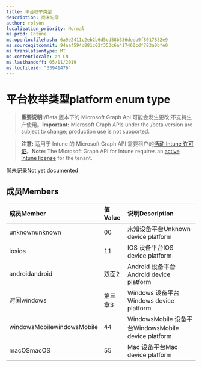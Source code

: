 ```yaml
---
title: 平台枚举类型
description: 尚未记录
author: rolyon
localization_priority: Normal
ms.prod: Intune
ms.openlocfilehash: 6a9e2411c2eb2b6d5cd58b336deeb9f8017832e9
ms.sourcegitcommit: 94aaf594c881c02f353c6a417460cdf783a0bfe0
ms.translationtype: MT
ms.contentlocale: zh-CN
ms.lasthandoff: 05/11/2019
ms.locfileid: "33941476"
---
```

# <a name="platform-enum-type"></a><span data-ttu-id="f0c9f-103">平台枚举类型</span><span class="sxs-lookup"><span data-stu-id="f0c9f-103">platform enum type</span></span>

> <span data-ttu-id="f0c9f-104">**重要说明:**/Beta 版本下的 Microsoft Graph Api 可能会发生更改;不支持生产使用。</span><span class="sxs-lookup"><span data-stu-id="f0c9f-104">**Important:** Microsoft Graph APIs under the /beta version are subject to change; production use is not supported.</span></span>

> <span data-ttu-id="f0c9f-105">**注意:** 适用于 Intune 的 Microsoft Graph API 需要租户的[活动 Intune 许可证](https://go.microsoft.com/fwlink/?linkid=839381)。</span><span class="sxs-lookup"><span data-stu-id="f0c9f-105">**Note:** The Microsoft Graph API for Intune requires an [active Intune license](https://go.microsoft.com/fwlink/?linkid=839381) for the tenant.</span></span>

<span data-ttu-id="f0c9f-106">尚未记录</span><span class="sxs-lookup"><span data-stu-id="f0c9f-106">Not yet documented</span></span>

## <a name="members"></a><span data-ttu-id="f0c9f-107">成员</span><span class="sxs-lookup"><span data-stu-id="f0c9f-107">Members</span></span>
|<span data-ttu-id="f0c9f-108">成员</span><span class="sxs-lookup"><span data-stu-id="f0c9f-108">Member</span></span>|<span data-ttu-id="f0c9f-109">值</span><span class="sxs-lookup"><span data-stu-id="f0c9f-109">Value</span></span>|<span data-ttu-id="f0c9f-110">说明</span><span class="sxs-lookup"><span data-stu-id="f0c9f-110">Description</span></span>|
|:---|:---|:---|
|<span data-ttu-id="f0c9f-111">unknown</span><span class="sxs-lookup"><span data-stu-id="f0c9f-111">unknown</span></span>|<span data-ttu-id="f0c9f-112">0</span><span class="sxs-lookup"><span data-stu-id="f0c9f-112">0</span></span>|<span data-ttu-id="f0c9f-113">未知设备平台</span><span class="sxs-lookup"><span data-stu-id="f0c9f-113">Unknown device platform</span></span>|
|<span data-ttu-id="f0c9f-114">ios</span><span class="sxs-lookup"><span data-stu-id="f0c9f-114">ios</span></span>|<span data-ttu-id="f0c9f-115">1</span><span class="sxs-lookup"><span data-stu-id="f0c9f-115">1</span></span>|<span data-ttu-id="f0c9f-116">IOS 设备平台</span><span class="sxs-lookup"><span data-stu-id="f0c9f-116">IOS device platform</span></span>|
|<span data-ttu-id="f0c9f-117">android</span><span class="sxs-lookup"><span data-stu-id="f0c9f-117">android</span></span>|<span data-ttu-id="f0c9f-118">双面</span><span class="sxs-lookup"><span data-stu-id="f0c9f-118">2</span></span>|<span data-ttu-id="f0c9f-119">Android 设备平台</span><span class="sxs-lookup"><span data-stu-id="f0c9f-119">Android device platform</span></span>|
|<span data-ttu-id="f0c9f-120">时间</span><span class="sxs-lookup"><span data-stu-id="f0c9f-120">windows</span></span>|<span data-ttu-id="f0c9f-121">第三章</span><span class="sxs-lookup"><span data-stu-id="f0c9f-121">3</span></span>|<span data-ttu-id="f0c9f-122">Windows 设备平台</span><span class="sxs-lookup"><span data-stu-id="f0c9f-122">Windows device platform</span></span>|
|<span data-ttu-id="f0c9f-123">windowsMobile</span><span class="sxs-lookup"><span data-stu-id="f0c9f-123">windowsMobile</span></span>|<span data-ttu-id="f0c9f-124">4</span><span class="sxs-lookup"><span data-stu-id="f0c9f-124">4</span></span>|<span data-ttu-id="f0c9f-125">WindowsMobile 设备平台</span><span class="sxs-lookup"><span data-stu-id="f0c9f-125">WindowsMobile device platform</span></span>|
|<span data-ttu-id="f0c9f-126">macOS</span><span class="sxs-lookup"><span data-stu-id="f0c9f-126">macOS</span></span>|<span data-ttu-id="f0c9f-127">5</span><span class="sxs-lookup"><span data-stu-id="f0c9f-127">5</span></span>|<span data-ttu-id="f0c9f-128">Mac 设备平台</span><span class="sxs-lookup"><span data-stu-id="f0c9f-128">Mac device platform</span></span>|




